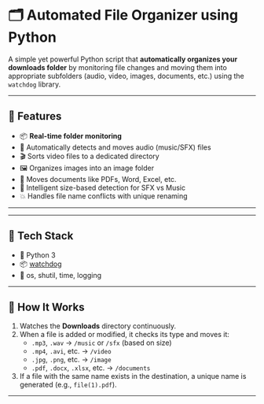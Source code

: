 # 🗂️ Automated File Organizer using Python


A simple yet powerful Python script that **automatically organizes your downloads folder** by monitoring file changes and moving them into appropriate subfolders (audio, video, images, documents, etc.) using the `watchdog` library.

---

## 📁 Features

- 📦 **Real-time folder monitoring**
- 🎵 Automatically detects and moves audio (music/SFX) files
- 🎬 Sorts video files to a dedicated directory
- 🖼️ Organizes images into an image folder
- 📄 Moves documents like PDFs, Word, Excel, etc.
- 🧠 Intelligent size-based detection for SFX vs Music
- 💥 Handles file name conflicts with unique renaming

---


---

## 🔧 Tech Stack

- 🐍 Python 3
- 📦 [watchdog](https://pypi.org/project/watchdog/)
- 📂 os, shutil, time, logging

---

## 🧪 How It Works

1. Watches the **Downloads** directory continuously.
2. When a file is added or modified, it checks its type and moves it:
   - `.mp3`, `.wav` → `/music` or `/sfx` (based on size)
   - `.mp4`, `.avi`, etc. → `/video`
   - `.jpg`, `.png`, etc. → `/image`
   - `.pdf`, `.docx`, `.xlsx`, etc. → `/documents`
3. If a file with the same name exists in the destination, a unique name is generated (e.g., `file(1).pdf`).

---


